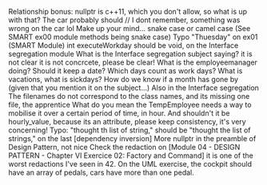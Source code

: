 Relationship bonus: nullptr is c++11, which you don't allow, so what is up with that?
The car probably should // I dont remember, something was wrong on the car lol
Make up your mind... snake case or camel case (See SMART ex00 module methods being snake case)
Typo "Thuesday" on ex01 (SMART Module)
int executeWorkday should be void, on the Interface segregation module
What is the Interface segregation subject saying? it is not clear it is not concrcete, please be clear!
What is the employeemanager doing? Should it keep a date? Which days count as work days? What is vacations, what is sickdays?
How do we know if a month has gone by (given that you mention it on the subject...)
Also in the Interface segregation The filenames do not correspond to the class names, and its missing one file, the apprentice
What do you mean the TempEmployee needs a way to mobilise it over a certain period of time, in hour. And shouldn't it be hourly_value, because its an attribute, please keep consistency, it's very concerning!
Typo: "thought th list of string," should be "thought the list of strings," on the last [dependency inversion]
More nullptr in the preamble of Design Pattern, not nice
Check the redaction on [Module 04 - DESIGN PATTERN - Chapter VI Exercice 02: Factory and Command] it is one of the worst redactions I've seen in 42. 
On the UML exercise, the cockpit should have an array of pedals, cars have more than one pedal.